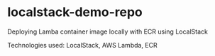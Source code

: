 # localstack-demo-repo
Deploying Lamba container image locally with ECR using LocalStack

Technologies used: LocalStack, AWS Lambda, ECR

